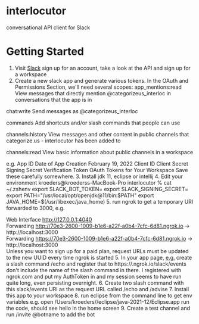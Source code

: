# interlocutor
conversational API client for Slack

# Getting Started

1. Visit [Slack](https://api.slack.com/start) sign up for an account, take a look at the API and sign up for a workspace
2. Create a new slack app and generate various tokens. In the OAuth and Permissions Section, we'll need several scopes:
app_mentions:read
View messages that directly mention @categorizeus_interloc in conversations that the app is in

chat:write
Send messages as @categorizeus_interloc

commands
Add shortcuts and/or slash commands that people can use

channels:history
View messages and other content in public channels that categorize.us - interlocutor has been added to

channels:read
View basic information about public channels in a workspace


e.g. 
App ID 
Date of App Creation February 19, 2022
Client ID 
Client Secret 
Signing Secret 
Verification Token 
OAuth Tokens for Your Workspace 
Save these carefully somewhere.
3. Install jdk 11, eclipse or intellij
4. Edit your environment
kroeders@kroederss-MacBook-Pro interlocutor % cat ~/.zshenv 
export SLACK_BOT_TOKEN=
export SLACK_SIGNING_SECRET=
export PATH="/usr/local/opt/openjdk@11/bin:$PATH"
export JAVA_HOME=$(/usr/libexec/java_home)
5. run ngrok to get a temporary URI forwarded to 3000, e.g. 
                                          
Web Interface                 http://127.0.0.1:4040                                                                                                                    
Forwarding                    http://70e3-2600-1009-b1e6-a22f-a0b4-7cfc-6d81.ngrok.io -> http://localhost:3000                                                    
Forwarding                    https://70e3-2600-1009-b1e6-a22f-a0b4-7cfc-6d81.ngrok.io -> http://localhost:3000         
Unless you want to sign up for a paid plan, request URLs must be updated to the new UUID every time ngrok is started
5. In your app page, [e.g.](https://api.slack.com/apps/A033ESGMYTZ/general?) create a slash command /echo and register that to
https://<UUID>.ngrok.io/slack/events
don't include the name of the slash command in there.
I registered with ngrok.com and put my AuthToken in and my session seems to have run quite long, even persisting overnight.
6. Create two slash command with this slack/events URI as the request URL called /echo and /advise
7. Install this app to your workspace
8. run eclipse from the command line to get env variables e.g. 
open /Users/kroeders//eclipse/java-2021-12/Eclipse.app
run the code, should see hello in the home screen
9. Create a test channel and run /invite @botname to add the bot

